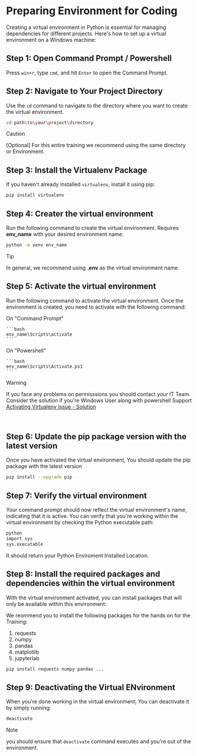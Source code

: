 # Preparing Environment for Coding

Creating a virtual environment in Python is essential for managing dependencies for different projects. Here's how to set up a virtual environment on a Windows machine:

## **Step 1: Open Command Prompt / Powershell**

Press `win+r`, type `cmd`, and hit `Enter` to open the Command Prompt.

## **Step 2: Navigate to Your Project Directory**

Use the `cd` command to navigate to the directory where you want to create the virtual environment.

```bash
cd path\to\your\project\directory
```

> [!CAUTION] 
>
> [Optional] For this entire training we recommend using the same directory or Environment.

## **Step 3: Install the Virtualenv Package**

If you haven't already installed `virtualenv`, install it using pip:

```bash
pip install virtualenv
```

## **Step 4: Creater the virtual environment**

Run the following command to create the virtual environment. Requires **env_name** with your desired environment name:

```bash
python -m venv env_name
```

> [!TIP]
>
> In general, we recommend using **.env** as the virtual environment name.

## **Step 5: Activate the virtual environment**

Run the following command to activate the virtual environment. Once the environment is created, you need to activate with the following command:

On  "Command Prompt"

    ```bash
    env_name\Scripts\activate
    ```

On "Powershell"

    ```bash
    env_name\Scripts\Activate.ps1
    ```

> [!WARNING]
>
> If you face any problems on permisssions you should contact your IT Team.
> Consider the solution if you're Windows User along with powershell
>  Support [Activating Virtualenv Issue - Solution](https://stackoverflow.com/questions/18713086/virtualenv-wont-activate-on-windows)

​    

## **Step 6: Update the pip package version with the latest version**

Once you have activated the virtual environment, You should update the pip package with the latest version

```bash
pip install --upgrade pip
```

## **Step 7: Verify the virtual environment**

Your command prompt should now reflect the virtual environment's name, indicating that it is active. You can verify that you're working within the virtual environment by checking the Python executable path:

```bash
python
import sys
sys.executable
```

It should return your Python Enviroment Installed Location.

## **Step 8: Install the required packages and dependencies within the virtual environment**

With the virtual environment activated, you can install packages that will only be available within this environment:

We reommend you to install the following packages for the hands on for the Training:

1. requests
2. numpy
3. pandas
4. matplotlib
5. jupyterlab

```bash
pip install requests numpy pandas ...
```

## **Step 9: Deactivating the Virtual ENvironment**

When you're done working in the virtual environment, You can deactivate it by simply running:

```bash
deactivate
```

> [!NOTE]
>
> you should ensure that `deactivate` command executes and you're out of the environment.
>     